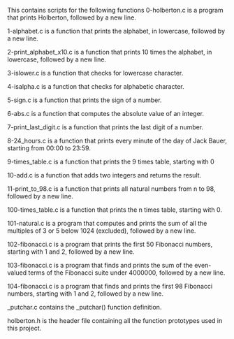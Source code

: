 This contains scripts for the following functions
0-holberton.c is a program that prints Holberton, followed by a new line.

1-alphabet.c is a function that prints the alphabet, in lowercase, followed by a new line.

2-print_alphabet_x10.c is a function that prints 10 times the alphabet, in lowercase, followed by a new line.

3-islower.c is a function that checks for lowercase character.

4-isalpha.c is a function that checks for alphabetic character.

5-sign.c is a function that prints the sign of a number.

6-abs.c is a function that computes the absolute value of an integer.

7-print_last_digit.c is a function that prints the last digit of a number.

8-24_hours.c is a function that prints every minute of the day of Jack Bauer, starting from 00:00 to 23:59.

9-times_table.c is a function that prints the 9 times table, starting with 0

10-add.c is a function that adds two integers and returns the result.

11-print_to_98.c is a function that prints all natural numbers from n to 98, followed by a new line.

100-times_table.c is a function that prints the n times table, starting with 0.

101-natural.c is a program that computes and prints the sum of all the multiples of 3 or 5 below 1024 (excluded), followed by a new line.

102-fibonacci.c is a program that prints the first 50 Fibonacci numbers, starting with 1 and 2, followed by a new line.

103-fibonacci.c is a program that finds and prints the sum of the even-valued terms of the Fibonacci suite under 4000000, followed by a new line.

104-fibonacci.c is a program that finds and prints the first 98 Fibonacci numbers, starting with 1 and 2, followed by a new line.

_putchar.c contains the _putchar() function definition.

holberton.h is the header file containing all the function prototypes used in this project.